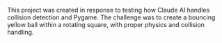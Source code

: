 This project was created in response to testing how Claude AI handles collision detection and Pygame. The challenge was to create a bouncing yellow ball within a rotating square, with proper physics and collision handling. 
